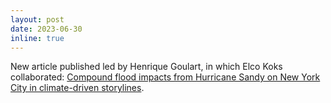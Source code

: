 ```yaml
---
layout: post
date: 2023-06-30
inline: true
---
```


New article published led by Henrique Goulart, in which Elco Koks collaborated: [Compound flood impacts from Hurricane Sandy on New York City in climate-driven storylines](https://nhess.copernicus.org/articles/24/29/2024/).